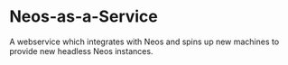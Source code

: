 # Neos-as-a-Service
A webservice which integrates with Neos and spins up new machines to provide new headless Neos instances. 
